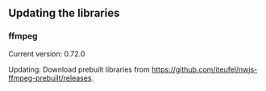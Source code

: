 ## Updating the libraries

### ffmpeg

Current version: 0.72.0

Updating: Download prebuilt libraries from https://github.com/iteufel/nwjs-ffmpeg-prebuilt/releases.

